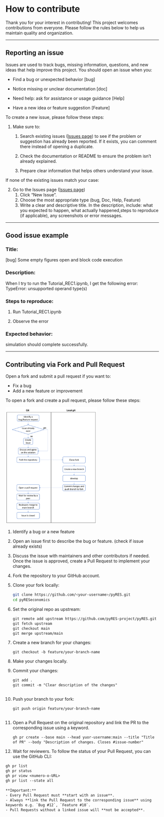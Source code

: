 # **How to contribute**
Thank you for your interest in contributing! 
This project welcomes contributions from everyone. Please follow the rules below to help us maintain quality and organization.




---
## **Reporting an issue**

Issues are used to track bugs, missing information, questions, and new ideas that help improve this project.
You should open an issue when you:

- Find a bug or unexpected behavior [bug]

- Notice missing or unclear documentation [doc]

- Need help: ask for assistance or usage guidance [Help]

- Have a new idea or feature suggestion [Feature]


To create a new issue, please follow these steps:
1. Make sure to:
   1. Search existing issues ([Issues page](https://github.com/pyRES-project/pyRES/issues)) to see if the problem or suggestion has already been reported. If it exists, you can comment there instead of opening a duplicate.

   2. Check the documentation or README to ensure the problem isn’t already explained.

   3. Prepare clear information that helps others understand your issue.


If none of the existing issues match your case:

2. Go to the Issues page ([Issues page](https://github.com/pyRES-project/pyRES/issues))
    1. Click “New Issue”. 
    2. Choose the most appropriate type (bug, Doc, Help, Feature)
    3. Write a clear and descriptive title. In the description, include: what you expected to happen, what actually happened,steps to reproduce (if applicable), any screenshots or error messages.

---
## **Good issue example**

### **Title**: 
[bug] Some empty figures open and block code execution

### **Description**:
When I try to run the Tutorial_REC1.ipynb, I get the following error:
TypeError: unsupported operand type(s)

### **Steps to reproduce**:

1. Run Tutorial_REC1.ipynb

2. Observe the error

### **Expected behavior**: 
simulation should complete successfully.

---
## **Contributing via Fork and Pull Request**

Open a fork and submit a pull request if you want to:

- Fix a bug  
- Add a new feature or improvement  

To open a fork and create a pull request, please follow these steps:

<img title="contributing" src="docs/contributing.png" alt="logo" data-align="center" width="300">

1. Identify a bug or a new feature
2. Open an issue first to describe the bug or feature. (check if issue already exists)

3. Discuss the issue with maintainers and other contributors if needed. Once the issue is approved, create a Pull Request to implement your changes.  

4. Fork the repository to your GitHub account.  

5. Clone your fork locally:
   ```bash
   git clone https://github.com/<your-username>/pyRES.git
   cd pyRESeconomics
   
6. Set the original repo as upstream:
   ```
   git remote add upstream https://github.com/pyRES-project/pyRES.git
   git fetch upstream
   git checkout main
   git merge upstream/main

7. Create a new branch for your changes:
   ```
   git checkout -b feature/your-branch-name

8. Make your changes locally.

9. Commit your changes:
   ```
   git add .
   git commit -m "Clear description of the changes"


8. Push your branch to your fork:
   ```
   git push origin feature/your-branch-name


9. Open a Pull Request on the original repository and link the PR to the corresponding issue using a keyword.
   ```
   gh pr create --base main --head yuor-username:main --title "Title of PR" --body "Description of changes. Closes #issue-number"
   ```

10. Wait for reviewers. To follow the status of your Pull Request, you can use the GitHub CLI:

   ```
   gh pr list
   gh pr status
   gh pr view <numero-o-URL>
   gh pr list --state all
   
**Important:** 
- Every Pull Request must **start with an issue**.  
- Always **link the Pull Request to the corresponding issue** using keywords e.g. `Bug #12`, `Feature #10`.  
- Pull Requests without a linked issue will **not be accepted**.